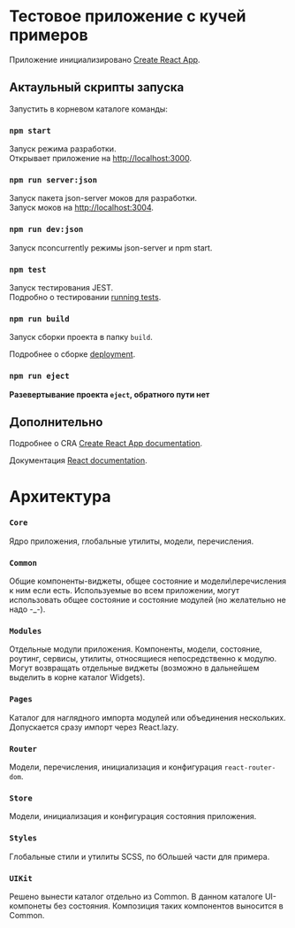 # Тестовое приложение с кучей примеров

Приложение инициализировано [Create React App](https://github.com/facebook/create-react-app).

## Актаульный скрипты запуска

Запустить в корневом каталоге команды:

### `npm start`

Запуск режима разработки.\
Открывает приложение на [http://localhost:3000](http://localhost:3000).

### `npm run server:json`

Запуск пакета json-server моков для разработки.\
Запуск моков на [http://localhost:3004](http://localhost:3004).

### `npm run dev:json`

Запуск пconcurrently режимы json-server и npm start.

### `npm test`

Запуск тестирования JEST.\
Подробно о тестировании [running tests](https://facebook.github.io/create-react-app/docs/running-tests).

### `npm run build`

Запуск сборки проекта в папку `build`.

Подробнее о сборке [deployment](https://facebook.github.io/create-react-app/docs/deployment).

### `npm run eject`

**Разевертывание проекта `eject`, обратного пути нет**

## Дополнительно

Подробнее о CRA [Create React App documentation](https://facebook.github.io/create-react-app/docs/getting-started).

Документация [React documentation](https://reactjs.org/).


# Архитектура

### `Core`
Ядро приложения, глобальные утилиты, модели, перечисления.

### `Common`
Общие компоненты-виджеты, общее состояние и модели\перечисления к ним если есть. Используемые во всем приложении, могут использовать общее состояние и состояние модулей (но желательно не надо -_-).

### `Modules`
Отдельные модули приложения. Компоненты, модели, состояние, роутинг, сервисы, утилиты, относящиеся непосредственно к модулю. Могут возвращать отдельные виджеты (возможно в дальнейшем выделить в корне каталог Widgets).

### `Pages`
Каталог для наглядного импорта модулей или объединения нескольких. Допускается сразу импорт через React.lazy.

### `Router`
Модели, перечисления, инициализация и конфигурация `react-router-dom`.

### `Store`
Модели, инициализация и конфигурация состояния приложения.

### `Styles`
Глобальные стили и утилиты SCSS, по бОльшей части для примера.

### `UIKit`
Решено вынести каталог отдельно из Common. В данном каталоге UI-компонеты без состояния. Композиция таких компонентов выносится в Common.